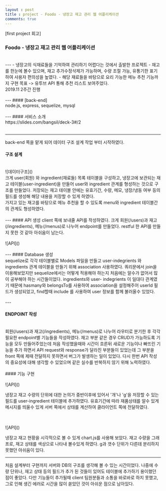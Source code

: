 ```yaml
---
layout : post
title : project - Foodo - 냉장고 재고 관리 웹 어플리케이션
comments: true
---
```

[first project 회고]
### Foodo - 냉장고 재고 관리 웹 어플리케이션

<br/>
---
- 냉장고의 식재료들을 기억하여 관리하기 어렵다는 것에서 출발한 프로젝트
- 재고를 한눈에 볼수 있으며, 재고 추가수정삭제가 가능하며, 수량 조절 가능, 유통기한 표기하여 사용자 편의성을 높였다.
- 해당 재료들을 바탕으로 요리 가능한 메뉴 추천 기능까지 구현 목표 -> 유투브 API 통해 추천 리스트 보여주었다.
<br/>
2019.11 2주간 진행
<br/>
<br/>
---
#### [back-end]
<br/>
node.js, express, sequelize, mysql
<br/>
<br/>
---
#### 서비스 소개
<br/>
https://slides.com/bangsil/deck-3#/2
<br/>
<br/>

---
back-end 쪽을 맡게 되어 데이터 구조 설계 작업 부터 시작하였다.
<br/>
#### 구조 설계
<br/>
![데이터구조](<http://ginsum.github.io/images/2019-12-10-17-03-13.png>)
<br/>
크게 user(회원) 와 ingredient(재료들) 목록 테이블을 구성하고, 냉장고에 보관되는 재고 테이블(user-ingredient)을 만들어 user와 ingredient 관계를 형성하는 것으로 구조를 만들었다. 저장되는 재고 테이블 안에는 유효기간, 수량, 메모, 냉장/냉동 여부 등의 필드를 생성해 해당 내용을 저장할 수 있게 하였다.
<br/>
가지고 있는 재고를 바탕으로 메뉴 추천을 할 수 있도록 menu와 ingredient 테이블간의 관계도 형성하였다.
<br/>
<br/>
---
#### API 생성
client 쪽에 보내줄 API를 작성하였다. 크게 회원(/users)과 재고(/ingredients), 메뉴(/menus)로 나누어 endpoint를 만들었다. 
restful 한 API를 만들지 못한 것 같아 아쉬움이 남는다.
<br/>
<br/>
![API](<http://ginsum.github.io/images/2019-12-10-17-38-17.png>)
<br/>
<br/>
---
#### Database 생성
<br/>
sequelize로 각각 테이블별로 Models 파일을 만들고 user-indegrients 와 ingredients 관계 테이블을 만들기 위해 association 사용하였다.
쿼리문에서 join을 이용해보았지만 sequelize에서는 어떻게 적용해야 하는지 처음에는 알수가 없어서 많이 공부해야 하는 시간들이었다. ingredients와 user- indegrients 이 일대다 관계였기 때문에 hasmany와 belongsTo를 사용하여 association을 설정해주어 userId 필드가 생성되었고, find할때 include 를 사용하여 user 정보를 함께 불러올수 있었다.
<br/>
<br/>
---

#### ENDPOINT 작성
<br/>
회원(/users)과 재고(/ingredients), 메뉴(/menus)로 나누어 라우터로 분기한 후 각각 필요한 endpoint별 기능들을 작성하였다. 재고 부분 같은 경우 CRUD가 가능하도록 기능을 모두 만들어주었는데 처음 작성했을때와 시간이 흐른뒤 새로운 기능이나 빠뜨린 기능을 추가 하면서 API request와 response가 달라진 부분들이 있었는데 그 부분을 front 쪽에 제때 전달하지 못하면서 버그가 발생하는 일이 있었다. 다시 한번 API 작성의 중요성에 대해 생각할 수 있었으며 같은 실수를 반복하지 않기 위해 노력하였다.
<br/>
<br/>
#### 기능 구현
<br/>
<br/>
![API](<http://ginsum.github.io/images/2019-12-11-14-01-55.png>)

냉장고 재고 수량의 단위에 대한 논의가 중반이후에 있어서 '개'나 'g'을 저장할 수 있는 필드를 user-ingredient 테이블에 추가하였다. 유효기간에 따라 재품상태를 알수 있게 메시지를 띄울수 있게 서버 쪽에서 상태를 계산하여 클라이언트 쪽에 전달하였다.

<br/>
<br/>
![API](<http://ginsum.github.io/images/2019-12-11-14-07-34.png>)

냉장고 재고 현황을 시각적으로 볼 수 있게 chart.js를 사용해 보았다. 재고 수량을 그래프로, 재고 상태를 색상으로 나타내 볼수있게 하였다. g과 갯수 단위가 다른데 분리하지 못했던 아쉬움이 있다.


---
처음 설계부터 구현까지 서버와 DB의 구조를 생각해 볼 수 있는 시간이었다. 나중에 수량 단위나, 재고 상태 등의 필드가 추가 된 것들이 있어도 테이블에 추가하기 용이했던 점이 좋았다. 다만 기능들이 추가될때 client 팀원분들과 소통을 바로바로 하지 못했고, 그로 인해 생긴 에러로 시간을 많이 쏟았던 것이 아쉬운 점으로 남아있다. 







